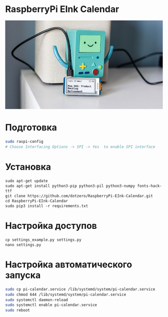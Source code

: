# RaspberryPi EInk Calendar

![RaspberryPi EInk Calendar](preview.jpg)

# Подготовка

```bash
sudo raspi-config
# Choose Interfacing Options -> SPI -> Yes  to enable SPI interface
```

# Установка

```
sudo apt-get update
sudo apt-get install python3-pip python3-pil python3-numpy fonts-hack-ttf
git clone https://github.com/dotzero/RaspberryPi-EInk-Calendar.git
cd RaspberryPi-EInk-Calendar
sudo pip3 install -r requirements.txt
```

# Настройка доступов

```
cp settings_example.py settings.py
nano settings.py
```

# Настройка автоматического запуска

```bash
sudo cp pi-calendar.service /lib/systemd/system/pi-calendar.service
sudo chmod 644 /lib/systemd/system/pi-calendar.service
sudo systemctl daemon-reload
sudo systemctl enable pi-calendar.service
sudo reboot
```
